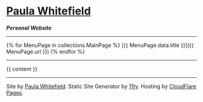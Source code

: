 <meta charset="UTF-8">
<meta name="viewport" content="width=device-width, initial-scale=1.0">
<link rel="stylesheet" type="text/css" href="/assets/css/markdown.css">

# [Paula Whitefield](/)
**_Personal Website_**

---

{% for MenuPage in collections.MainPage %} [{{ MenuPage.data.title }}]({{ MenuPage.url }}) {% endfor %}

---

{{ content }}

---

Site by [Paula Whitefield](/). Static Site Generator by [11ty](https://11ty.dev/). Hosting by [CloudFlare Pages](https://pages.cloudflare.com/).